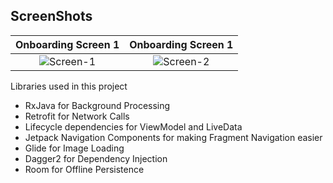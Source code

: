 ## ScreenShots


Onboarding Screen 1          |  Onboarding Screen 1
:-------------------------:|:-------------------------: 
![Screen-1](https://i.imgur.com/MHjPlX6.png)  |  ![Screen-2](https://i.imgur.com/RPw6wOh.png) 


Libraries used in this project
 
- RxJava for Background Processing
- Retrofit for Network Calls
- Lifecycle dependencies for ViewModel and LiveData
- Jetpack Navigation Components for making Fragment Navigation easier
- Glide for Image Loading
- Dagger2 for Dependency Injection
- Room for Offline Persistence


